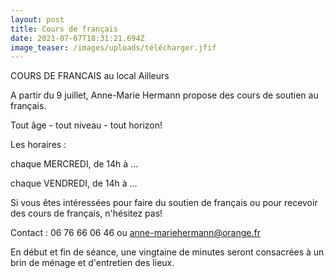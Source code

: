 ```yaml
---
layout: post
title: Cours de français
date: 2021-07-07T18:31:21.694Z
image_teaser: /images/uploads/télécharger.jfif
---
```

COURS DE FRANCAIS au local Ailleurs

A partir du 9 juillet, Anne-Marie Hermann propose des cours de soutien au français.

Tout âge - tout niveau - tout horizon!

Les horaires :

chaque MERCREDI, de 14h à ...

chaque VENDREDI, de 14h à ...

Si vous êtes intéressées pour faire du soutien de français ou pour recevoir des cours de français, n'hésitez pas!

Contact : 06 76 66 06 46 ou anne-mariehermann@orange.fr

En début et fin de séance, une vingtaine de minutes seront consacrées à un brin de ménage et d'entretien des lieux.